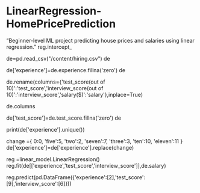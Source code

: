 # LinearRegression-HomePricePrediction
 “Beginner-level ML project predicting house prices and salaries using linear regression.”
reg.intercept_

de=pd.read_csv("/content/hiring.csv")
de

de['experience']=de.experience.fillna('zero')
de

de.rename(columns={'test_score(out of 10)':'test_score','interview_score(out of 10)':'interview_score','salary($)':'salary'},inplace=True)

de.columns

de['test_score']=de.test_score.fillna('zero')
de

print(de['experience'].unique())



change ={
    0:0,
    'five':5,
    'two':2,
    'seven':7,
    'three':3,
    'ten':10,
    'eleven':11
}
de['experience']=de['experience'].replace(change)

 reg =linear_model.LinearRegression()
reg.fit(de[['experience','test_score','interview_score']],de.salary)



reg.predict(pd.DataFrame({'experience':[2],'test_score':[9],'interview_score':[6]}))
